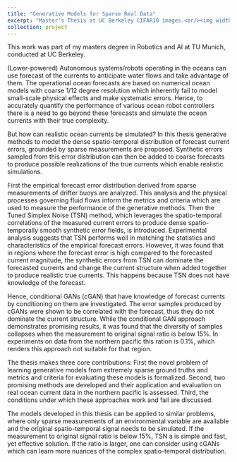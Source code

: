 ```yaml
---
title: "Generative Models for Sparse Real Data"
excerpt: "Master's Thesis at UC Berkeley CIFAR10 images.<br/><img width=500px src='/images/system_sketch.png'>"
collection: project
---
```


This work was part of my masters degree in Robotics and AI at TU Munich, conducted at UC Berkeley.

(Lower-powered) Autonomous systems/robots operating in the oceans can use forecast of the currents to anticipate water flows and take advantage of them. The operational ocean forecasts are based on numerical ocean models with coarse 1/12 degree resolution which inherently fail to model small-scale physical effects and make systematic errors. Hence, to accurately quantify the performance of various ocean robot controllers there is a need to go beyond these forecasts and simulate the ocean currents with their true complexity.

But how can realistic ocean currents be simulated? In this thesis generative methods to model the dense spatio-temporal distribution of forecast current errors, grounded by sparse measurements are proposed. Synthetic errors sampled from this error distribution can then be added to coarse forecasts to produce possible realizations of the true currents which enable realistic simulations.

First the empirical forecast error distribution derived from sparse measurements of drifter buoys are analyzed. This analysis and the physical processes governing fluid flows inform the metrics and criteria which are used to measure the performance of the generative methods. Then the Tuned Simplex Noise (TSN) method, which leverages the spatio-temporal correlations of the measured current errors to produce dense spatio-temporally smooth synthetic error fields, is introduced. Experimental analysis suggests that TSN performs well in matching the statistics and characteristics of the empirical forecast errors. However, it was found that in regions where the forecast error is high compared to the forecasted current magnitude, the synthetic errors from TSN can dominate the forecasted currents and change the current structure when added together to produce realistic true currents. This happens because TSN does not have knowledge of the forecast.

Hence, conditional GANs (cGAN) that have knowledge of forecast currents by conditioning on them are investigated. The error samples produced by cGANs were shown to be correlated with the forecast, thus they do not dominate the current structure. While the conditional GAN approach demonstrates promising results, it was found that the diversity of samples collapses when the measurement to original signal ratio is below 15%. In experiments on data from the northern pacific this ration is 0.1%, which renders this approach not suitable for that region.

The thesis makes three core contributions: First the novel problem of learning generative models from extremely sparse ground truths and metrics and criteria for evaluating these models is formalized. Second, two promising methods are developed and their application and evaluation on real ocean current data in the northern pacific is assessed. Third, the conditions under which these approaches work and fail are discussed.

The models developed in this thesis can be applied to similar problems, where only sparse measurements of an environmental variable are available and the original spatio-temporal signal needs to be simulated. If the measurement to original signal ratio is below 15%, TSN a is simple and fast, yet effective solution. If the ratio is larger, one can consider using cGANs which can learn more nuances of the complex spatio-temporal distribution.

<!-- The goal of the project was to generate possible realisations of ocean currents with only sparse ground truth data available. -->

<!-- The project can be view ![here](something) -->
